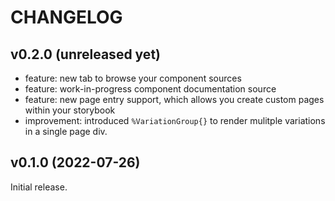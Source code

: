 # CHANGELOG

## v0.2.0 (unreleased yet)

- feature: new tab to browse your component sources
- feature: work-in-progress component documentation source
- feature: new page entry support, which allows you create custom pages within your storybook
- improvement: introduced `%VariationGroup{}` to render mulitple variations in a single page div.

## v0.1.0 (2022-07-26)

Initial release.
